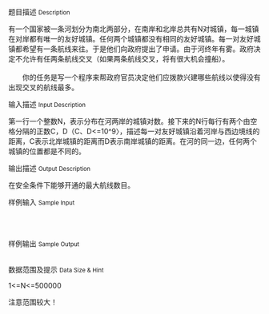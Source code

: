 <div class="panel panel-default">
<div class="area-title">
<span>
题目描述
<small>Description</small>
</span></div>
<div class="panel-body">

<p>有一个国家被一条河划分为南北两部分，在南岸和北岸总共有N对城镇，每一城镇在对岸都有唯一的友好城镇。任何两个城镇都没有相同的友好城镇。每一对友好城镇都希望有一条航线来往。于是他们向政府提出了申请。由于河终年有雾。政府决定不允许有任两条航线交叉（如果两条航线交叉，将有很大机会撞船）。<br><br>　　你的任务是写一个程序来帮政府官员决定他们应拨款兴建哪些航线以使得没有出现交叉的航线最多。  </p>

</div>
</div>

<div class="panel panel-default">
<div class="area-title">
<span>
输入描述
<small>Input Description</small>
</span></div>
<div class="panel-body">
<p>第一行一个整数N，表示分布在河两岸的城镇对数。接下来的N行每行有两个由空格分隔的正数C，D（C、D&lt;=10^9〉，描述每一对友好城镇沿着河岸与西边境线的距离，C表示北岸城镇的距离而D表示南岸城镇的距离。在河的同一边，任何两个城镇的位置都是不同的。</p>

</div>
</div>
<div  class="panel panel-default">
<div class="area-title">
<span>
输出描述
<small>Output Description</small>
</span></div>
<div class="panel-body">

<p>在安全条件下能够开通的最大航线数目。</p>

</div>
</div>


<div class="panel panel-default">
<div class="area-title">
<span>
样例输入
<small>Sample Input</small>
</span></div>
<div class="panel-body">
<table cellpadding="0" cellspacing="0" height="0"><tbody><tr><td valign="top" width="7"><br></td><td style="" valign="top" width="536">7<br>22 4<br>2 6<br>10 3<br>15 12<br>9
8<br>17 17<br><p>4 2</p><p><br></p></td></tr></tbody></table><p><br></p>

</div>
</div>

<div class="panel panel-default">
<div class="area-title">
<span>
样例输出
<small>Sample Output</small>
</span></div>
<div class="panel-body">
<table cellpadding="0" cellspacing="0" height="0"><tbody><tr><td style="" valign="top" width="702">4</td></tr></tbody></table>

</div>
</div>

<div class="panel panel-default">
<div class="area-title">
<span>
数据范围及提示
<small>Data Size & Hint</small>
</span></div>
<div class="panel-body">
<p>1&lt;=N&lt;=500000<br></p><p>注意范围较大！</p>
</div>
</div>